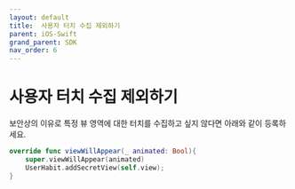 ```yaml
---
layout: default
title:  사용자 터치 수집 제외하기
parent: iOS-Swift
grand_parent: SDK
nav_order: 6
---
```


# 사용자 터치 수집 제외하기

보안상의 이유로 특정 뷰 영역에 대한 터치를 수집하고 싶지 않다면 아래와 같이 등록하세요.

```swift
override func viewWillAppear(_ animated: Bool){
    super.viewWillAppear(animated)
    UserHabit.addSecretView(self.view);
}
```